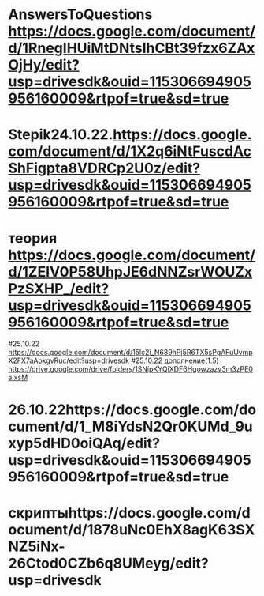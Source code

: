 # AnswersToQuestions https://docs.google.com/document/d/1RnegIHUiMtDNtsIhCBt39fzx6ZAxOjHy/edit?usp=drivesdk&ouid=115306694905956160009&rtpof=true&sd=true
# Stepik24.10.22.https://docs.google.com/document/d/1X2q6iNtFuscdAcShFigpta8VDRCp2U0z/edit?usp=drivesdk&ouid=115306694905956160009&rtpof=true&sd=true
# теория https://docs.google.com/document/d/1ZEIV0P58UhpJE6dNNZsrWOUZxPzSXHP_/edit?usp=drivesdk&ouid=115306694905956160009&rtpof=true&sd=true
#25.10.22 https://docs.google.com/document/d/15lc2i_N689hPj5R6TX5sPgAFuUvmpX2FX7aAokgvRuc/edit?usp=drivesdk
#25.10.22 дополнение(1.5) https://drive.google.com/drive/folders/1SNipKYQiXDF6Hgowzazv3m3zPE0aIxsM
# 26.10.22https://docs.google.com/document/d/1_M8iYdsN2Qr0KUMd_9uxyp5dHD0oiQAq/edit?usp=drivesdk&ouid=115306694905956160009&rtpof=true&sd=true
# скриптыhttps://docs.google.com/document/d/1878uNc0EhX8agK63SXNZ5iNx-26Ctod0CZb6q8UMeyg/edit?usp=drivesdk

